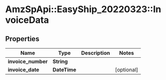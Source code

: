 # AmzSpApi::EasyShip_20220323::InvoiceData

## Properties
Name | Type | Description | Notes
------------ | ------------- | ------------- | -------------
**invoice_number** | **String** |  | 
**invoice_date** | **DateTime** |  | [optional] 

